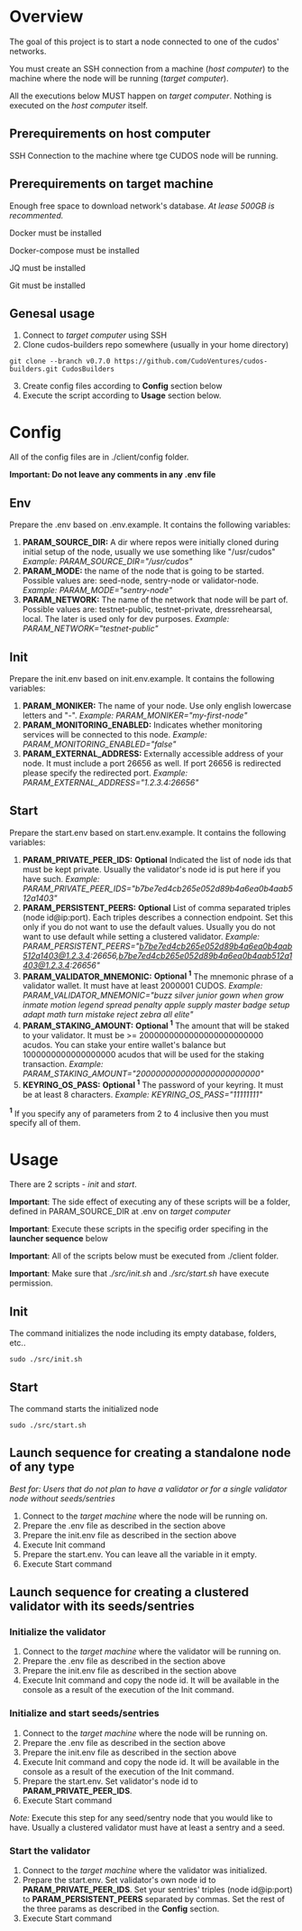 # Overview

The goal of this project is to start a node connected to one of the cudos' networks.

You must create an SSH connection from a machine (<em>host computer</em>) to the machine where the node will be running (<em>target computer</em>).

All the executions below MUST happen on <em>target computer</em>. Nothing is executed on the <em>host computer</em> itself.

## Prerequirements on host computer

SSH Connection to the machine where tge CUDOS node will be running.

## Prerequirements on target machine

Enough free space to download network's database. <em>At lease 500GB is recommented.</em>

Docker must be installed

Docker-compose must be installed

JQ must be installed

Git must be installed

## Genesal usage

1. Connect to <em>target computer</em> using SSH
1. Clone cudos-builders repo somewhere (usually in your home directory)
```
git clone --branch v0.7.0 https://github.com/CudoVentures/cudos-builders.git CudosBuilders
```
3. Create config files according to **Config** section below
1. Execute the script according to **Usage** section below.

# Config

All of the config files are in ./client/config folder.

**Important: Do not leave any comments in any .env file**

## Env

Prepare the .env based on .env.example. It contains the following variables:

1. **PARAM_SOURCE_DIR:** A dir where repos were initially cloned during initial setup of the node, usually we use something like "/usr/cudos" <em>Example: PARAM_SOURCE_DIR="/usr/cudos"</em>
1. **PARAM_MODE:** the name of the node that is going to be started. Possible values are: seed-node, sentry-node or validator-node. <em>Example: PARAM_MODE="sentry-node"</em>
1. **PARAM_NETWORK:** The name of the network that node will be part of. Possible values are: testnet-public, testnet-private, dressrehearsal, local. The later is used only for dev purposes. <em>Example: PARAM_NETWORK="testnet-public"</em>

## Init

Prepare the init.env based on init.env.example. It contains the following variables:

1. **PARAM_MONIKER:** The name of your node. Use only english lowercase letters and "-". <em>Example: PARAM_MONIKER="my-first-node"</em>
1. **PARAM_MONITORING_ENABLED:** Indicates whether monitoring services will be connected to this node. <em>Example: PARAM_MONITORING_ENABLED="false"</em>
1. **PARAM_EXTERNAL_ADDRESS:** Externally accessible address of your node. It must include a port 26656 as well. If port 26656 is redirected please specify the redirected port. <em>Example: PARAM_EXTERNAL_ADDRESS="1.2.3.4:26656"</em>

## Start

Prepare the start.env based on start.env.example. It contains the following variables:

1. **PARAM_PRIVATE_PEER_IDS:** **Optional** Indicated the list of node ids that must be kept private. Usually the validator's node id is put here if you have such. <em>Example: PARAM_PRIVATE_PEER_IDS="b7be7ed4cb265e052d89b4a6ea0b4aab512a1403"</em>
1. **PARAM_PERSISTENT_PEERS:** **Optional** List of comma separated triples (node id@ip:port). Each triples describes a connection endpoint. Set this only if you do not want to use the default values. Usually you do not want to use default while setting a clustered validator. <em>Example: PARAM_PERSISTENT_PEERS="b7be7ed4cb265e052d89b4a6ea0b4aab512a1403@1.2.3.4:26656,b7be7ed4cb265e052d89b4a6ea0b4aab512a1403@1.2.3.4:26656"</em>
1. **PARAM_VALIDATOR_MNEMONIC:** **Optional <sup>1</sup>** The mnemonic phrase of a validator wallet. It must have at least 2000001 CUDOS. <em>Example: PARAM_VALIDATOR_MNEMONIC="buzz silver junior gown when grow inmate motion legend spread penalty apple supply master badge setup adapt math turn mistake reject zebra all elite"</em>
1. **PARAM_STAKING_AMOUNT:** **Optional <sup>1</sup>** The amount that will be staked to your validator. It must be >= 2000000000000000000000000 acudos. You can stake your entire wallet's balance but 1000000000000000000 acudos that will be used for the staking transaction. <em>Example: PARAM_STAKING_AMOUNT="2000000000000000000000000"</em>
1. **KEYRING_OS_PASS:** **Optional <sup>1</sup>** The password of your keyring. It must be at least 8 characters. <em>Example: KEYRING_OS_PASS="11111111"</em>

**<sup>1</sup>** If you specify any of parameters from 2 to 4 inclusive then you must specify all of them.

# Usage

There are 2 scripts - <em>init</em> and <em>start</em>.

**Important**: The side effect of executing any of these scripts will be a folder, defined in PARAM_SOURCE_DIR at .env on <em>target computer</em>

**Important**: Execute these scripts in the specifig order specifing in the **launcher sequence** below

**Important**: All of the scripts below must be executed from ./client folder.

**Important**: Make sure that <em>./src/init.sh</em> and <em>./src/start.sh</em> have execute permission. 

## Init

The command initializes the node including its empty database, folders, etc..
```
sudo ./src/init.sh
```
## Start

The command starts the initialized node
```
sudo ./src/start.sh
```

## Launch sequence for creating a standalone node of any type

<em>Best for: Users that do not plan to have a validator or for a single validator node without seeds/sentries </em>

1. Connect to the <em>target machine</em> where the node will be running on.
1. Prepare the .env file as described in the section above
1. Prepare the init.env file as described in the section above
1. Execute Init command
1. Prepare the start.env. You can leave all the variable in it empty. 
1. Execute Start command

## Launch sequence for creating a clustered validator with its seeds/sentries

### Initialize the validator

1. Connect to the <em>target machine</em> where the validator will be running on.
1. Prepare the .env file as described in the section above
1. Prepare the init.env file as described in the section above
1. Execute Init command and copy the node id. It will be available in the console as a result of the execution of the Init command.

### Initialize and start seeds/sentries

1. Connect to the <em>target machine</em> where the node will be running on.
1. Prepare the .env file as described in the section above
1. Prepare the init.env file as described in the section above
1. Execute Init command and copy the node id. It will be available in the console as a result of the execution of the Init command.
1. Prepare the start.env. Set validator's node id to **PARAM_PRIVATE_PEER_IDS**.
1. Execute Start command

<em>Note:</em> Execute this step for any seed/sentry node that you would like to have. Usually a clustered validator must have at least a sentry and a seed.

### Start the validator

1. Connect to the <em>target machine</em> where the validator was initialized.
1. Prepare the start.env. Set validator's own node id to **PARAM_PRIVATE_PEER_IDS**. Set your sentries' triples (node id@ip:port) to **PARAM_PERSISTENT_PEERS** separated by commas. Set the rest of the three params as described in the **Config** section.
1. Execute Start command
